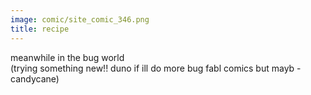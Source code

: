 ```yaml
---
image: comic/site_comic_346.png
title: recipe
---
```

meanwhile in the bug world  
(trying something new!! duno if ill do more bug fabl comics but mayb -candycane)
